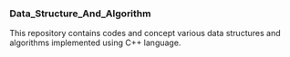 ### Data_Structure_And_Algorithm

This repository contains codes and concept various data structures and algorithms implemented using C++ language.
